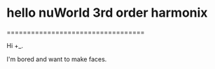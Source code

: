 # hello nuWorld 3rd order harmonix
==================================

Hi +_.

I'm bored and want to make faces.


